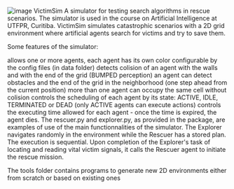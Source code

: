 ![image](https://github.com/lucasjose256/simulador-resgate/assets/79601444/7a1f2e20-c8b7-498e-a163-b8e465b5e2e6)
VictimSim
A simulator for testing search algorithms in rescue scenarios. The simulator is used in the course on Artificial Intelligence at UTFPR, Curitiba. VictimSim simulates catastrophic scenarios with a 2D grid environment where artificial agents search for victims and try to save them.

Some features of the simulator:

allows one or more agents, each agent has its own color configurable by the config files (in data folder)
detects colision of an agent with the walls and with the end of the grid (BUMPED perception)
an agent can detect obstacles and the end of the grid in the neighborhood (one step ahead from the current position)
more than one agent can occupy the same cell without colision
controls the scheduling of each agent by its state: ACTIVE, IDLE, TERMINATED or DEAD (only ACTIVE agents can execute actions)
controls the executing time allowed for each agent - once the time is expired, the agent dies.
The rescuer.py and explorer.py, as provided in the package, are examples of use of the main functionnalities of the simulator. The Explorer navigates randomly in the environment while the Rescuer has a stored plan. The execution is sequential. Upon completion of the Explorer's task of locating and reading vital victim signals, it calls the Rescuer agent to initiate the rescue mission.

The tools folder contains programs to generate new 2D environments either from scratch or based on existing ones
